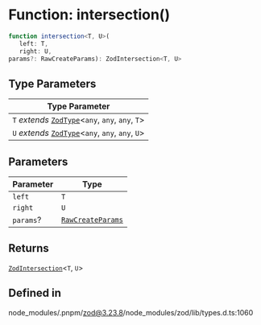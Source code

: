 # Function: intersection()

```ts
function intersection<T, U>(
   left: T, 
   right: U, 
params?: RawCreateParams): ZodIntersection<T, U>
```

## Type Parameters

| Type Parameter |
| ------ |
| `T` *extends* [`ZodType`](../classes/ZodType.md)\<`any`, `any`, `any`, `T`\> |
| `U` *extends* [`ZodType`](../classes/ZodType.md)\<`any`, `any`, `any`, `U`\> |

## Parameters

| Parameter | Type |
| ------ | ------ |
| `left` | `T` |
| `right` | `U` |
| `params`? | [`RawCreateParams`](../type-aliases/RawCreateParams.md) |

## Returns

[`ZodIntersection`](../classes/ZodIntersection.md)\<`T`, `U`\>

## Defined in

node\_modules/.pnpm/zod@3.23.8/node\_modules/zod/lib/types.d.ts:1060
